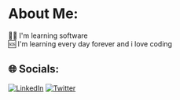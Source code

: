 # About Me:
👨‍💻 I'm learning software<br>🆘 I'm learning every day forever and i love coding


## 🌐 Socials:
[![LinkedIn](https://img.shields.io/badge/LinkedIn-%230077B5.svg?logo=linkedin&logoColor=white)](https://www.linkedin.com/in/ünalyavuz) [![Twitter](https://img.shields.io/badge/Twitter-%23E4405F.svg?logo=Twitter&logoColor=blue)](https://twitter.com/unl_yvz_)
